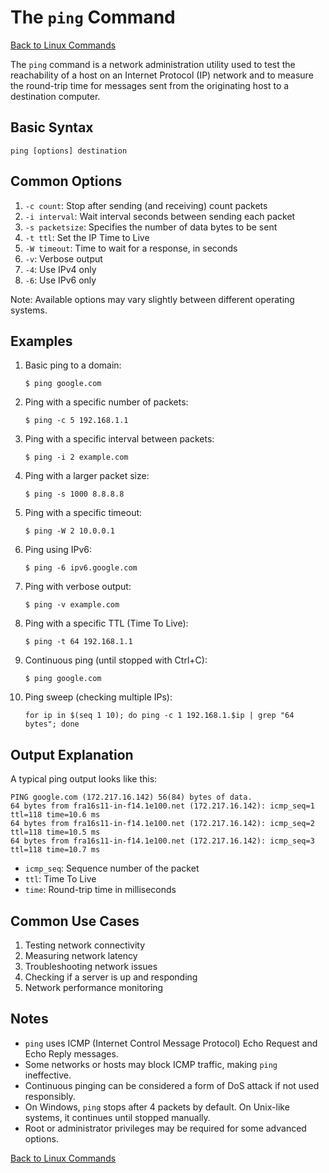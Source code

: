 # The `ping` Command

[Back to Linux Commands](../readme.md)

The `ping` command is a network administration utility used to test the reachability of a host on an Internet Protocol (IP) network and to measure the round-trip time for messages sent from the originating host to a destination computer.

## Basic Syntax

```
ping [options] destination
```

## Common Options

1. `-c count`: Stop after sending (and receiving) count packets
2. `-i interval`: Wait interval seconds between sending each packet
3. `-s packetsize`: Specifies the number of data bytes to be sent
4. `-t ttl`: Set the IP Time to Live
5. `-W timeout`: Time to wait for a response, in seconds
6. `-v`: Verbose output
7. `-4`: Use IPv4 only
8. `-6`: Use IPv6 only

Note: Available options may vary slightly between different operating systems.

## Examples

1. Basic ping to a domain:
   ```
   $ ping google.com
   ```

2. Ping with a specific number of packets:
   ```
   $ ping -c 5 192.168.1.1
   ```

3. Ping with a specific interval between packets:
   ```
   $ ping -i 2 example.com
   ```

4. Ping with a larger packet size:
   ```
   $ ping -s 1000 8.8.8.8
   ```

5. Ping with a specific timeout:
   ```
   $ ping -W 2 10.0.0.1
   ```

6. Ping using IPv6:
   ```
   $ ping -6 ipv6.google.com
   ```

7. Ping with verbose output:
   ```
   $ ping -v example.com
   ```

8. Ping with a specific TTL (Time To Live):
   ```
   $ ping -t 64 192.168.1.1
   ```

9. Continuous ping (until stopped with Ctrl+C):
   ```
   $ ping google.com
   ```

10. Ping sweep (checking multiple IPs):
    ```
    for ip in $(seq 1 10); do ping -c 1 192.168.1.$ip | grep "64 bytes"; done
    ```

## Output Explanation

A typical ping output looks like this:

```
PING google.com (172.217.16.142) 56(84) bytes of data.
64 bytes from fra16s11-in-f14.1e100.net (172.217.16.142): icmp_seq=1 ttl=118 time=10.6 ms
64 bytes from fra16s11-in-f14.1e100.net (172.217.16.142): icmp_seq=2 ttl=118 time=10.5 ms
64 bytes from fra16s11-in-f14.1e100.net (172.217.16.142): icmp_seq=3 ttl=118 time=10.7 ms
```

- `icmp_seq`: Sequence number of the packet
- `ttl`: Time To Live
- `time`: Round-trip time in milliseconds

## Common Use Cases

1. Testing network connectivity
2. Measuring network latency
3. Troubleshooting network issues
4. Checking if a server is up and responding
5. Network performance monitoring

## Notes

- `ping` uses ICMP (Internet Control Message Protocol) Echo Request and Echo Reply messages.
- Some networks or hosts may block ICMP traffic, making `ping` ineffective.
- Continuous pinging can be considered a form of DoS attack if not used responsibly.
- On Windows, `ping` stops after 4 packets by default. On Unix-like systems, it continues until stopped manually.
- Root or administrator privileges may be required for some advanced options.

[Back to Linux Commands](../readme.md)
